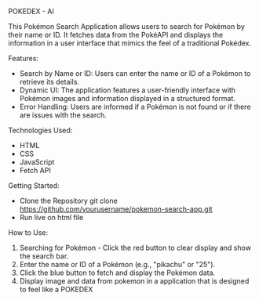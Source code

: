 POKEDEX - AI

This Pokémon Search Application allows users to search for Pokémon by their name or ID. It fetches data from the PokéAPI and displays the information in a user interface that mimics the feel of a traditional Pokédex.

Features:
- Search by Name or ID: Users can enter the name or ID of a Pokémon to retrieve its details.
- Dynamic UI: The application features a user-friendly interface with Pokémon images and information displayed in a structured format.
- Error Handling: Users are informed if a Pokémon is not found or if there are issues with the search.

Technologies Used:
- HTML
- CSS
- JavaScript
- Fetch API


Getting Started:
- Clone the Repository git clone https://github.com/yourusername/pokemon-search-app.git
- Run live on html file

How to Use:
1. Searching for Pokémon - Click the red button to clear display and show the search bar.
2. Enter the name or ID of a Pokémon (e.g., "pikachu" or "25").
3. Click the blue button to fetch and display the Pokémon data.
4. Display image and data from pokemon in a application that is designed to feel like a POKEDEX

